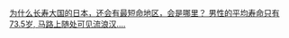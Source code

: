   
[为什么长寿大国的日本，还会有最短命地区，会是哪里？ 男性的平均寿命只有73.5岁, 马路上随处可见流浪汉....](http://www.dianyue.me/archives/237/dton3bedsdmplpwb/)